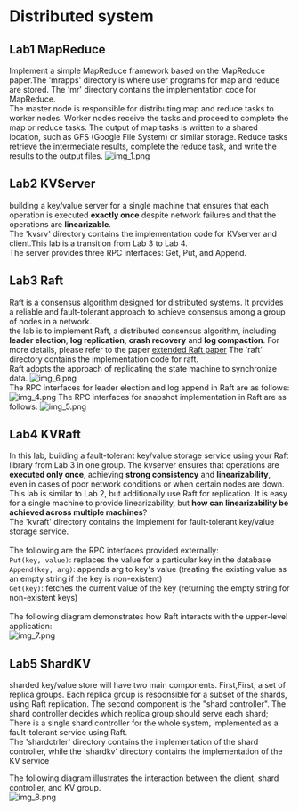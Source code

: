 # Distributed system
## Lab1 MapReduce
Implement a simple MapReduce framework based on the MapReduce paper.The 'mrapps' directory is where user programs for map and reduce are stored.
The 'mr' directory contains the implementation code for MapReduce. <br>
The master node is responsible for distributing map and reduce tasks to worker nodes. Worker nodes receive the tasks and proceed to complete the map or reduce tasks.
The output of map tasks is written to a shared location, such as GFS (Google File System) or similar storage.
Reduce tasks retrieve the intermediate results, complete the reduce task, and write the results to the output files.
![img_1.png](imgs/img_1.png)
## Lab2 KVServer
building a key/value server for a single machine that ensures that each operation is executed **exactly once** despite network failures and that the operations are **linearizable**. <br>
The 'kvsrv' directory contains the implementation code for KVserver and client.This lab is a transition from Lab 3 to Lab 4.<br>
The server provides three RPC interfaces: Get, Put, and Append.

## Lab3 Raft
Raft is a consensus algorithm designed for distributed systems. It provides a reliable and fault-tolerant approach to achieve consensus among a group of nodes in a network.<br>
the lab is to implement Raft, a distributed consensus algorithm, including **leader election**, **log replication**, **crash recovery** and **log compaction**.
For more details, please refer to the paper [extended Raft paper](https://pdos.csail.mit.edu/6.824/papers/raft-extended.pdf) The 'raft' directory contains the implementation code for raft. <br>
Raft adopts the approach of replicating the state machine to synchronize data.
![img_6.png](imgs/img_6.png) <br>
The RPC interfaces for leader election and log append in Raft are as follows:
![img_4.png](imgs/img_4.png)
The RPC interfaces for snapshot implementation in Raft are as follows:
![img_5.png](imgs/img_5.png)

## Lab4 KVRaft
In this lab, building a fault-tolerant key/value storage service using your Raft library from Lab 3 in one group.
The kvserver ensures that operations are **executed only once**, achieving **strong consistency** and **linearizability**, even in cases of poor network conditions or when certain nodes are down. <br>
This lab is similar to Lab 2, but additionally use Raft for replication. It is easy for a single machine to provide linearizability, but **how can linearizability be achieved across multiple machines**? <br>
The 'kvraft' directory contains the implement for fault-tolerant key/value storage service.<br><br>
The following are the RPC interfaces provided externally: <br>
`Put(key, value)`: replaces the value for a particular key in the database <br>
`Append(key, arg)`: appends arg to key's value (treating the existing value as an empty string if the key is non-existent) <br>
`Get(key)`: fetches the current value of the key (returning the empty string for non-existent keys) <br>
<br>
The following diagram demonstrates how Raft interacts with the upper-level application: <br>
![img_7.png](imgs/img_7.png)

## Lab5 ShardKV
sharded key/value store will have two main components. First,First, a set of replica groups. Each replica group is responsible for a subset of the shards, using Raft replication.
The second component is the "shard controller". The shard controller decides which replica group should serve each shard;
There is a single shard controller for the whole system, implemented as a fault-tolerant service using Raft. <br>
The 'shardctrler' directory contains the implementation of the shard controller, while the 'shardkv' directory contains the implementation of the KV service

The following diagram illustrates the interaction between the client, shard controller, and KV group. <br>
![img_8.png](imgs/img_8.png)
